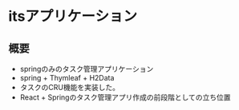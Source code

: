 # itsアプリケーション

## 概要
- springのみのタスク管理アプリケーション
- spring + Thymleaf + H2Data
- タスクのCRU機能を実装した。
- React + Springのタスク管理アプリ作成の前段階としての立ち位置